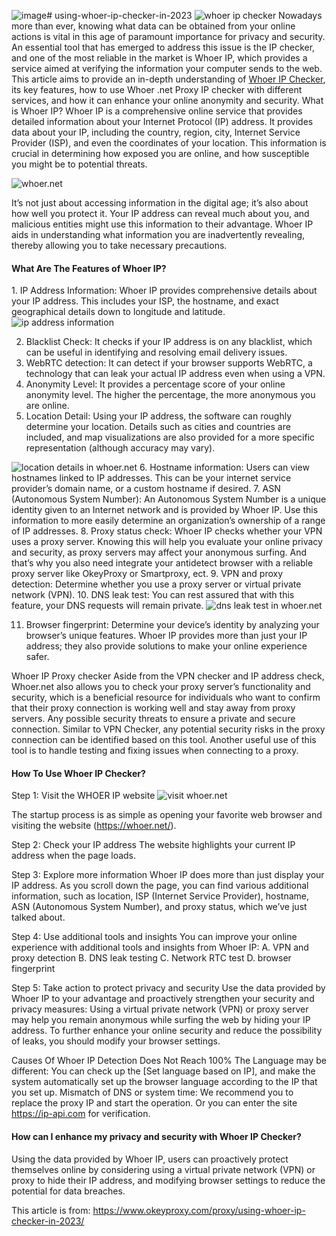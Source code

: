 ![image](https://github.com/OkeyProxy/using-whoer-ip-checker-in-2023/assets/143790741/838a9919-6edc-4b78-960f-d69f2eea519c)# using-whoer-ip-checker-in-2023
<img src="https://www.okeyproxy.com/wp-content/uploads/2023/12/visit-whoer.net-5.png" alt="whoer ip checker" title="whoer ip checker">
Nowadays more than ever, knowing what data can be obtained from your online actions is vital in this age of paramount importance for privacy and security. An essential tool that has emerged to address this issue is the IP checker, and one of the most reliable in the market is Whoer IP, which provides a service aimed at verifying the information your computer sends to the web.
This article aims to provide an in-depth understanding of <a href="https://www.okeyproxy.com/proxy/using-whoer-ip-checker-in-2023/">Whoer IP Checker</a>, its key features, how to use Whoer .net Proxy IP checker with different services, and how it can enhance your online anonymity and security.
What is Whoer IP?
Whoer IP is a comprehensive online service that provides detailed information about your Internet Protocol (IP) address. It provides data about your IP, including the country, region, city, Internet Service Provider (ISP), and even the coordinates of your location. This information is crucial in determining how exposed you are online, and how susceptible you might be to potential threats.

<img src="https://www.okeyproxy.com/wp-content/uploads/2023/12/whoer.net-1-1024x477.png" alt="whoer.net" title="whoer.net">

It’s not just about accessing information in the digital age; it’s also about how well you protect it. Your IP address can reveal much about you, and malicious entities might use this information to their advantage. Whoer IP aids in understanding what information you are inadvertently revealing, thereby allowing you to take necessary precautions.

<h4>What Are The Features of Whoer IP?</h4>
1. IP Address Information: Whoer IP provides comprehensive details about your IP address. This includes your ISP, the hostname, and exact geographical details down to longitude and latitude.
<img src="https://www.okeyproxy.com/wp-content/uploads/2023/12/ip-address-information-2-1024x671.png" alt="ip address information" title="ip address information">

2. Blacklist Check: It checks if your IP address is on any blacklist, which can be useful in identifying and resolving email delivery issues.
3. WebRTC detection: It can detect if your browser supports WebRTC, a technology that can leak your actual IP address even when using a VPN.
4. Anonymity Level: It provides a percentage score of your online anonymity level. The higher the percentage, the more anonymous you are online.
5. Location Detail: Using your IP address, the software can roughly determine your location. Details such as cities and countries are included, and map visualizations are also provided for a more specific representation (although accuracy may vary).

<img src="https://www.okeyproxy.com/wp-content/uploads/2023/12/location-details-3-1024x622.png" alt="location details in whoer.net" title="location details in whoer.net">
6. Hostname information: Users can view hostnames linked to IP addresses. This can be your internet service provider’s domain name, or a custom hostname if desired.
7. ASN (Autonomous System Number): An Autonomous System Number is a unique identity given to an Internet network and is provided by Whoer IP. Use this information to more easily determine an organization’s ownership of a range of IP addresses.
8. Proxy status check: Whoer IP checks whether your VPN uses a proxy server. Knowing this will help you evaluate your online privacy and security, as proxy servers may affect your anonymous surfing. And that’s why you also need integrate your antidetect browser with a reliable proxy server like OkeyProxy or Smartproxy, ect.
9. VPN and proxy detection: Determine whether you use a proxy server or virtual private network (VPN).
10. DNS leak test: You can rest assured that with this feature, your DNS requests will remain private.
<img src="https://www.okeyproxy.com/wp-content/uploads/2023/12/dns-leak-test-4-1024x655.png" alt="dns leak test in whoer.net" title="dns leak test in whoer.net">

11. Browser fingerprint: Determine your device’s identity by analyzing your browser’s unique features.
Whoer IP provides more than just your IP address; they also provide solutions to make your online experience safer.

Whoer IP Proxy checker
Aside from the VPN checker and IP address check, Whoer.net also allows you to check your proxy server’s functionality and security, which is a beneficial resource for individuals who want to confirm that their proxy connection is working well and stay away from proxy servers. Any possible security threats to ensure a private and secure connection. Similar to VPN Checker, any potential security risks in the proxy connection can be identified based on this tool. Another useful use of this tool is to handle testing and fixing issues when connecting to a proxy.

<h4>How To Use Whoer IP Checker?</h4>
Step 1: Visit the WHOER IP website
<img src="https://www.okeyproxy.com/wp-content/uploads/2023/12/visit-whoer.net-5-1024x623.png" alt="visit whoer.net" title="visit whoer.net">

The startup process is as simple as opening your favorite web browser and visiting the website (https://whoer.net/).

Step 2: Check your IP address
The website highlights your current IP address when the page loads.

Step 3: Explore more information
Whoer IP does more than just display your IP address. As you scroll down the page, you can find various additional information, such as location, ISP (Internet Service Provider), hostname, ASN (Autonomous System Number), and proxy status, which we’ve just talked about.

Step 4: Use additional tools and insights
You can improve your online experience with additional tools and insights from Whoer IP:
A. VPN and proxy detection
B. DNS leak testing
C. Network RTC test
D. browser fingerprint

Step 5: Take action to protect privacy and security
Use the data provided by Whoer IP to your advantage and proactively strengthen your security and privacy measures: Using a virtual private network (VPN) or proxy server may help you remain anonymous while surfing the web by hiding your IP address.
To further enhance your online security and reduce the possibility of leaks, you should modify your browser settings.

Causes Of Whoer IP Detection Does Not Reach 100%
The Language may be different: You can check up the [Set language based on IP], and make the system automatically set up the browser language according to the IP that you set up.
Mismatch of DNS or system time: We recommend you to replace the proxy IP and start the operation. Or you can enter the site https://ip-api.com for verification.

<h4>How can I enhance my privacy and security with Whoer IP Checker?</h4>
Using the data provided by Whoer IP, users can proactively protect themselves online by considering using a virtual private network (VPN) or proxy to hide their IP address, and modifying browser settings to reduce the potential for data breaches.

This article is from:
https://www.okeyproxy.com/proxy/using-whoer-ip-checker-in-2023/
